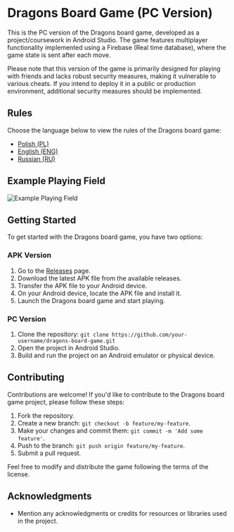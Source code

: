# Dragons Board Game (PC Version)

This is the PC version of the Dragons board game, developed as a project/coursework in Android Studio. The game features multiplayer functionality implemented using a Firebase (Real time database), where the game state is sent after each move.

Please note that this version of the game is primarily designed for playing with friends and lacks robust security measures, making it vulnerable to various cheats. If you intend to deploy it in a public or production environment, additional security measures should be implemented.

## Rules

Choose the language below to view the rules of the Dragons board game:

- [Polish (PL)](https://github.com/buldosik/Smoki/files/11652969/Smoki_PL.pdf)
- [English (ENG)](https://github.com/buldosik/Smoki/files/11652971/Rules_ENG.pdf)
- [Russian (RU)](https://github.com/buldosik/Smoki/files/11652973/Rules_RU.pdf)

## Example Playing Field

![Example Playing Field](https://github.com/buldosik/Smoki/assets/60583195/979efb66-f8c5-482f-a36e-07f8bfef33ed)

## Getting Started

To get started with the Dragons board game, you have two options:

### APK Version

1. Go to the [Releases](https://github.com/buldosik/Smoki/releases) page.
2. Download the latest APK file from the available releases.
3. Transfer the APK file to your Android device.
4. On your Android device, locate the APK file and install it.
5. Launch the Dragons board game and start playing.

### PC Version

1. Clone the repository: `git clone https://github.com/your-username/dragons-board-game.git`
2. Open the project in Android Studio.
3. Build and run the project on an Android emulator or physical device.

## Contributing

Contributions are welcome! If you'd like to contribute to the Dragons board game project, please follow these steps:

1. Fork the repository.
2. Create a new branch: `git checkout -b feature/my-feature`.
3. Make your changes and commit them: `git commit -m 'Add some feature'`.
4. Push to the branch: `git push origin feature/my-feature`.
5. Submit a pull request.

Feel free to modify and distribute the game following the terms of the license.

## Acknowledgments

- Mention any acknowledgments or credits for resources or libraries used in the project.
